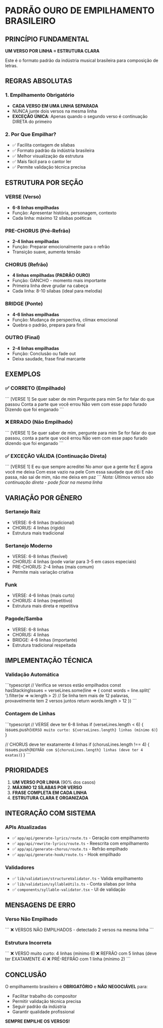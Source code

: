 # PADRÃO OURO DE EMPILHAMENTO BRASILEIRO

## PRINCÍPIO FUNDAMENTAL
**UM VERSO POR LINHA = ESTRUTURA CLARA**

Este é o formato padrão da indústria musical brasileira para composição de letras.

## REGRAS ABSOLUTAS

### 1. Empilhamento Obrigatório
- **CADA VERSO EM UMA LINHA SEPARADA**
- NUNCA junte dois versos na mesma linha
- **EXCEÇÃO ÚNICA**: Apenas quando o segundo verso é continuação DIRETA do primeiro

### 2. Por Que Empilhar?
- ✅ Facilita contagem de sílabas
- ✅ Formato padrão da indústria brasileira
- ✅ Melhor visualização da estrutura
- ✅ Mais fácil para o cantor ler
- ✅ Permite validação técnica precisa

## ESTRUTURA POR SEÇÃO

### VERSE (Verso)
- **6-8 linhas empilhadas**
- Função: Apresentar história, personagem, contexto
- Cada linha: máximo 12 sílabas poéticas

### PRE-CHORUS (Pré-Refrão)
- **2-4 linhas empilhadas**
- Função: Preparar emocionalmente para o refrão
- Transição suave, aumenta tensão

### CHORUS (Refrão)
- **4 linhas empilhadas (PADRÃO OURO)**
- Função: GANCHO - momento mais importante
- Primeira linha deve grudar na cabeça
- Cada linha: 8-10 sílabas (ideal para melodia)

### BRIDGE (Ponte)
- **4-6 linhas empilhadas**
- Função: Mudança de perspectiva, clímax emocional
- Quebra o padrão, prepara para final

### OUTRO (Final)
- **2-4 linhas empilhadas**
- Função: Conclusão ou fade out
- Deixa saudade, frase final marcante

## EXEMPLOS

### ✅ CORRETO (Empilhado)
\`\`\`
[VERSE 1]
Se quer saber de mim
Pergunte para mim
Se for falar do que passou
Conta a parte que você errou
Não vem com esse papo furado
Dizendo que foi enganado
\`\`\`

### ❌ ERRADO (Não Empilhado)
\`\`\`
[VERSE 1]
Se quer saber de mim, pergunte para mim
Se for falar do que passou, conta a parte que você errou
Não vem com esse papo furado dizendo que foi enganado
\`\`\`

### ✅ EXCEÇÃO VÁLIDA (Continuação Direta)
\`\`\`
[VERSE 1]
E eu que sempre acreditei
No amor que a gente fez
E agora você me deixa
Com esse vazio na pele
Com essa saudade que dói
E não passa, não sai de mim, não me deixa em paz
\`\`\`
*Nota: Últimos versos são continuação direta - pode ficar na mesma linha*

## VARIAÇÃO POR GÊNERO

### Sertanejo Raiz
- VERSE: 6-8 linhas (tradicional)
- CHORUS: 4 linhas (rígido)
- Estrutura mais tradicional

### Sertanejo Moderno
- VERSE: 6-8 linhas (flexível)
- CHORUS: 4 linhas (pode variar para 3-5 em casos especiais)
- PRE-CHORUS: 2-4 linhas (mais comum)
- Permite mais variação criativa

### Funk
- VERSE: 4-6 linhas (mais curto)
- CHORUS: 4 linhas (repetitivo)
- Estrutura mais direta e repetitiva

### Pagode/Samba
- VERSE: 6-8 linhas
- CHORUS: 4 linhas
- BRIDGE: 4-6 linhas (importante)
- Estrutura tradicional respeitada

## IMPLEMENTAÇÃO TÉCNICA

### Validação Automática
\`\`\`typescript
// Verifica se versos estão empilhados
const hasStackingIssues = verseLines.some(line => {
  const words = line.split(' ').filter(w => w.length > 2)
  // Se linha tem mais de 12 palavras, provavelmente tem 2 versos juntos
  return words.length > 12
})
\`\`\`

### Contagem de Linhas
\`\`\`typescript
// VERSE deve ter 6-8 linhas
if (verseLines.length < 6) {
  issues.push(`VERSO muito curto: ${verseLines.length} linhas (mínimo 6)`)
}

// CHORUS deve ter exatamente 4 linhas
if (chorusLines.length !== 4) {
  issues.push(`REFRÃO com ${chorusLines.length} linhas (deve ter 4 exatas)`)
}
\`\`\`

## PRIORIDADES

1. **UM VERSO POR LINHA** (90% dos casos)
2. **MÁXIMO 12 SÍLABAS POR VERSO**
3. **FRASE COMPLETA EM CADA LINHA**
4. **ESTRUTURA CLARA E ORGANIZADA**

## INTEGRAÇÃO COM SISTEMA

### APIs Atualizadas
- ✅ `app/api/generate-lyrics/route.ts` - Geração com empilhamento
- ✅ `app/api/rewrite-lyrics/route.ts` - Reescrita com empilhamento
- ✅ `app/api/generate-chorus/route.ts` - Refrão empilhado
- ✅ `app/api/generate-hook/route.ts` - Hook empilhado

### Validadores
- ✅ `lib/validation/structureValidator.ts` - Valida empilhamento
- ✅ `lib/validation/syllableUtils.ts` - Conta sílabas por linha
- ✅ `components/syllable-validator.tsx` - UI de validação

## MENSAGENS DE ERRO

### Verso Não Empilhado
\`\`\`
❌ VERSOS NÃO EMPILHADOS - detectado 2 versos na mesma linha
\`\`\`

### Estrutura Incorreta
\`\`\`
❌ VERSO muito curto: 4 linhas (mínimo 6)
❌ REFRÃO com 5 linhas (deve ter EXATAMENTE 4)
❌ PRÉ-REFRÃO com 1 linha (mínimo 2)
\`\`\`

## CONCLUSÃO

O empilhamento brasileiro é **OBRIGATÓRIO** e **NÃO NEGOCIÁVEL** para:
- Facilitar trabalho do compositor
- Permitir validação técnica precisa
- Seguir padrão da indústria
- Garantir qualidade profissional

**SEMPRE EMPILHE OS VERSOS!**
